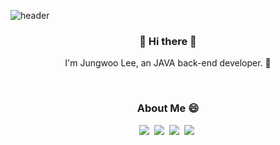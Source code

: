 ![header](https://capsule-render.vercel.app/api?type=rect&color=gradient&height=170&section=header&text=JungwooLee&fontSize=80&animation=fadeIn)

<h3 align="center"> 👋 Hi there 👋 </h3>
<p align="center">
I'm Jungwoo Lee, an JAVA back-end developer. 🌱 <br>

</p>

<br>
<h3 align="center">  About Me 😄  </h3>
<p align="center">
  <a href="https://velog.io/@jwoo5264"><img src="https://img.shields.io/badge/Tech%20Blog-11B48A?style=flat-square&logo=Vimeo&logoColor=white&link=https://velog.io/@jwoo5264"/></a>&nbsp
  <a href="https://www.instagram.com/jwoo.ooo/"><img src="https://img.shields.io/badge/Instagram-E4405F?style=flat-square&logo=Instagram&logoColor=white&link=https://www.instagram.com/jwoo.ooo/"/></a>&nbsp
  <a href="mailto:jwoo5264@gmail.com"><img src="https://img.shields.io/badge/Gmail-d14836?style=flat-square&logo=Gmail&logoColor=white&link=jwoo5264@gmail.com"/></a>&nbsp
  <a href="https://www.notion.so/adf45d63e37d40babfd533f9cf6f14b7"><img src="https://img.shields.io/badge/Notion-#000000?style=flat-square&logo=Notion&logoColor=white&link=https://www.notion.so/adf45d63e37d40babfd533f9cf6f14b7"/></a>&nbsp
	
</p>
<br>

<!--
**IceEspresso/IceEspresso** is a ✨ _special_ ✨ repository because its `README.md` (this file) appears on your GitHub profile.

Here are some ideas to get you started:
✨
- 🔭 I’m currently working on ...
- 🌱 I’m currently learning ...
- 👯 I’m looking to collaborate on ...
- 🤔 I’m looking for help with ...
- 💬 Ask me about ...
- 📫 How to reach me: ...
- 😄 Pronouns: ...
- ⚡ Fun fact: ...

https://shields.io/
https://simpleicons.org 
https://github.com/kyechan99/capsule-render

#뱃지
https://simpleicons.org/?q=vue
-->
